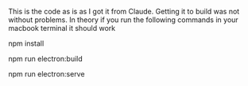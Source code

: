 This is the code as is as I got it from Claude. 
Getting it to build was not without problems. In theory if you run the following commands in your macbook terminal it should work 

npm install 

npm run electron:build

npm run electron:serve 
